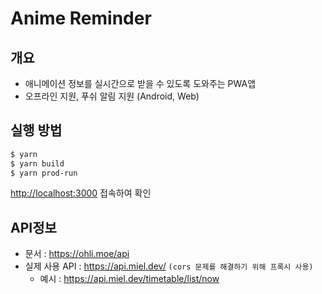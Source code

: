 # Anime Reminder
## 개요
- 애니메이션 정보를 실시간으로 받을 수 있도록 도와주는 PWA앱
- 오프라인 지원, 푸쉬 알림 지원 (Android, Web)

## 실행 방법
```sh
$ yarn
$ yarn build
$ yarn prod-run
```
[http://localhost:3000](http://localhost:3000) 접속하여 확인

## API정보
- 문서 : https://ohli.moe/api
- 실제 사용 API : https://api.miel.dev/ ```(cors 문제를 해결하기 위해 프록시 사용)```
  - 예시 : https://api.miel.dev/timetable/list/now
  